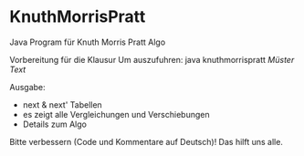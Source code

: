 # KnuthMorrisPratt
Java Program für Knuth Morris Pratt Algo

Vorbereitung für die Klausur
Um auszufuhren: java knuthmorrispratt _Müster Text_

Ausgabe: 
  - next & next' Tabellen
  - es zeigt alle Vergleichungen und Verschiebungen
  - Details zum Algo
  
Bitte verbessern (Code und Kommentare auf Deutsch)! Das hilft uns alle. 
